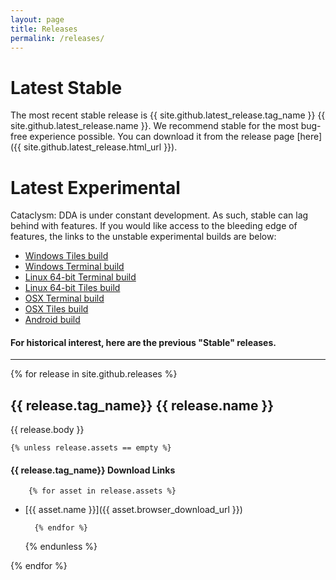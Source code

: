 ```yaml
---
layout: page
title: Releases
permalink: /releases/
---
```


# Latest Stable
The most recent stable release is {{ site.github.latest_release.tag_name }} {{ site.github.latest_release.name }}.  We recommend stable for the most bug-free experience possible.  You can download it from the release page [here]({{ site.github.latest_release.html_url }}).

# Latest Experimental
Cataclysm: DDA is under constant development. As such, stable can lag behind with features. If you would like access to the bleeding edge of features, the links to the unstable experimental builds are below:
* [Windows Tiles build](http://dev.narc.ro/cataclysm/jenkins-latest/Windows/Tiles/)
* [Windows Terminal build](http://dev.narc.ro/cataclysm/jenkins-latest/Windows/Curses/)
* [Linux 64-bit Terminal build](http://dev.narc.ro/cataclysm/jenkins-latest/Linux_x64/Curses/)
* [Linux 64-bit Tiles build](http://dev.narc.ro/cataclysm/jenkins-latest/Linux_x64/Tiles/)
* [OSX Terminal build](http://dev.narc.ro/cataclysm/jenkins-latest/OSX/Curses/)
* [OSX Tiles build](http://dev.narc.ro/cataclysm/jenkins-latest/OSX/Tiles/)
* [Android build](http://dev.narc.ro/cataclysm/jenkins-latest/Android/Tiles/)

#### For historical interest, here are the previous "Stable" releases.

------------------

{% for release in site.github.releases %}
## {{ release.tag_name}} {{ release.name }}

{{ release.body }}

    {% unless release.assets == empty %}

#### {{ release.tag_name}} Download Links

        {% for asset in release.assets %}

* [{{ asset.name }}]({{ asset.browser_download_url }})

        {% endfor %}

    {% endunless %}

{% endfor %}

